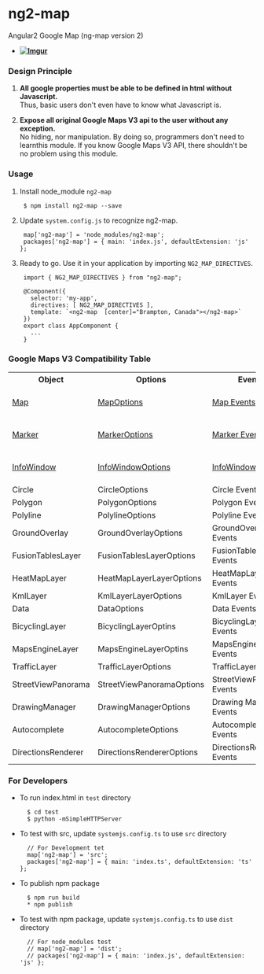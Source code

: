 # ng2-map

Angular2 Google Map (ng-map version 2)

* **[![Imgur](http://i.imgur.com/O2EOCxf.png)](http://plnkr.co/edit/9AI9dg?p=preview)**

### Design Principle

1. **All google properties must be able to be defined in html without Javascript.**   
   Thus, basic users don't even have to know what Javascript is. 

2. **Expose all original Google Maps V3 api to the user without any exception.**   
   No hiding, nor manipulation. By doing so, programmers don't need to learnthis module.
   If you know Google Maps V3 API, there shouldn't be no problem using this module.

### Usage

1. Install node_module `ng2-map`

        $ npm install ng2-map --save
       
2. Update `system.config.js` to recognize ng2-map.

        map['ng2-map'] = 'node_modules/ng2-map';
        packages['ng2-map'] = { main: 'index.js', defaultExtension: 'js' };
        
3. Ready to go. Use it in your application by importing `NG2_MAP_DIRECTIVES`.

        import { NG2_MAP_DIRECTIVES } from "ng2-map";

        @Component({
          selector: 'my-app',
          directives: [ NG2_MAP_DIRECTIVES ],
          template: `<ng2-map  [center]="Brampton, Canada"></ng2-map>`
        })
        export class AppComponent {
          ... 
        }
          
### Google Maps V3 Compatibility Table

<table>
  <tr><th> Object  <th> Options <th> Events <th> Note </tr>
  <tr><td> <a href="https://developers.google.com/maps/documentation/javascript/reference#Map">Map</a>
      <td> <a href="https://developers.google.com/maps/documentation/javascript/reference#MapOptions">MapOptions</a>
      <td> <a href="https://developers.google.com/maps/documentation/javascript/reference#Map">Map Events</a>
      <td> supported as `ng2-map`
  <tr><td> <a href="https://developers.google.com/maps/documentation/javascript/reference#Marker">Marker</a>
      <td> <a href="https://developers.google.com/maps/documentation/javascript/reference#MarkerOptions">MarkerOptions</a>
      <td> <a href="https://developers.google.com/maps/documentation/javascript/reference#Marker">Marker Events</a>
      <td> supported as `marker`
  <tr><td> <a href="https://developers.google.com/maps/documentation/javascript/reference#InfoWindow">InfoWindow</a>
      <td> <a href="https://developers.google.com/maps/documentation/javascript/reference#InfoWindowOptions">InfoWindowOptions</a>
      <td> <a href="https://developers.google.com/maps/documentation/javascript/reference#InfoWindow">InfoWindow Events</a>
      <td> supported as `info-window`
  <tr><td> Circle        <td> CircleOptions            <td> Circle Events        <td> v0.2.0
  <tr><td> Polygon       <td> PolygonOptions           <td> Polygon Events       <td> v0.2.0
  <tr><td> Polyline      <td> PolylineOptions          <td> Polyline Events      <td> v0.2.0
  <tr><td> GroundOverlay <td> GroundOverlayOptions     <td> GroundOverlay Events <td> v0.2.0
  <tr><td> FusionTablesLayer <td> FusionTablesLayerOptions <td> FusionTablesLayer Events <td> v0.3.0
  <tr><td> HeatMapLayer  <td> HeatMapLayerLayerOptions <td> HeatMapLayer Events      <td> v0.3.0
  <tr><td> KmlLayer      <td> KmlLayerLayerOptions     <td> KmlLayer Events          <td> v0.3.0
  <tr><td> Data          <td> DataOptions              <td> Data Events              <td> v0.4.0 `<map-data>`
  <tr><td> BicyclingLayer  <td> BicyclingLayerOptins    <td> BicyclingLayer Events   <td> v0.5.0 
  <tr><td> MapsEngineLayer <td> MapsEngineLayerOptins   <td> MapsEngineLayer Events  <td> v0.5.0 
  <tr><td> TrafficLayer    <td> TrafficLayerOptions     <td> TrafficLayer Events     <td> v0.5.0 
  <tr><td> StreetViewPanorama  <td> StreetViewPanoramaOptions     <td> StreetViewPanorama Events  <td> v0.6.0 
  <tr><td> DrawingManager  <td> DrawingManagerOptions   <td> Drawing Manager Events <td> 0.7.0
  <tr><td> Autocomplete    <td> AutocompleteOptions     <td> Autocomplete Events    <td> 1.1.0
  <tr><td> DirectionsRenderer <td> DirectionsRendererOptions     <td> DirectionsRenderer Events    <td> 1.2.0
</table>

### For Developers

  * To run index.html in `test` directory
  
          $ cd test
          $ python -mSimpleHTTPServer

  * To test with src, update `systemjs.config.ts` to use `src` directory
  
          // For Development tet
          map['ng2-map'] = 'src';
          packages['ng2-map'] = { main: 'index.ts', defaultExtension: 'ts' };
          
  * To publish npm package
  
          $ npm run build
          * npm publish
          
  * To test with npm package,  update `systemjs.config.ts` to use `dist` directory
  
          // For node_modules test
          // map['ng2-map'] = 'dist';
          // packages['ng2-map'] = { main: 'index.js', defaultExtension: 'js' };
  
  